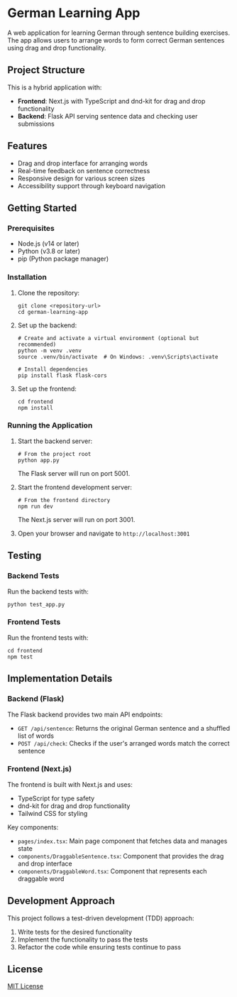 # German Learning App

A web application for learning German through sentence building exercises. The app allows users to arrange words to form correct German sentences using drag and drop functionality.

## Project Structure

This is a hybrid application with:
- **Frontend**: Next.js with TypeScript and dnd-kit for drag and drop functionality
- **Backend**: Flask API serving sentence data and checking user submissions

## Features

- Drag and drop interface for arranging words
- Real-time feedback on sentence correctness
- Responsive design for various screen sizes
- Accessibility support through keyboard navigation

## Getting Started

### Prerequisites

- Node.js (v14 or later)
- Python (v3.8 or later)
- pip (Python package manager)

### Installation

1. Clone the repository:
   ```
   git clone <repository-url>
   cd german-learning-app
   ```

2. Set up the backend:
   ```
   # Create and activate a virtual environment (optional but recommended)
   python -m venv .venv
   source .venv/bin/activate  # On Windows: .venv\Scripts\activate
   
   # Install dependencies
   pip install flask flask-cors
   ```

3. Set up the frontend:
   ```
   cd frontend
   npm install
   ```

### Running the Application

1. Start the backend server:
   ```
   # From the project root
   python app.py
   ```
   The Flask server will run on port 5001.

2. Start the frontend development server:
   ```
   # From the frontend directory
   npm run dev
   ```
   The Next.js server will run on port 3001.

3. Open your browser and navigate to `http://localhost:3001`

## Testing

### Backend Tests

Run the backend tests with:
```
python test_app.py
```

### Frontend Tests

Run the frontend tests with:
```
cd frontend
npm test
```

## Implementation Details

### Backend (Flask)

The Flask backend provides two main API endpoints:
- `GET /api/sentence`: Returns the original German sentence and a shuffled list of words
- `POST /api/check`: Checks if the user's arranged words match the correct sentence

### Frontend (Next.js)

The frontend is built with Next.js and uses:
- TypeScript for type safety
- dnd-kit for drag and drop functionality
- Tailwind CSS for styling

Key components:
- `pages/index.tsx`: Main page component that fetches data and manages state
- `components/DraggableSentence.tsx`: Component that provides the drag and drop interface
- `components/DraggableWord.tsx`: Component that represents each draggable word

## Development Approach

This project follows a test-driven development (TDD) approach:
1. Write tests for the desired functionality
2. Implement the functionality to pass the tests
3. Refactor the code while ensuring tests continue to pass

## License

[MIT License](LICENSE)